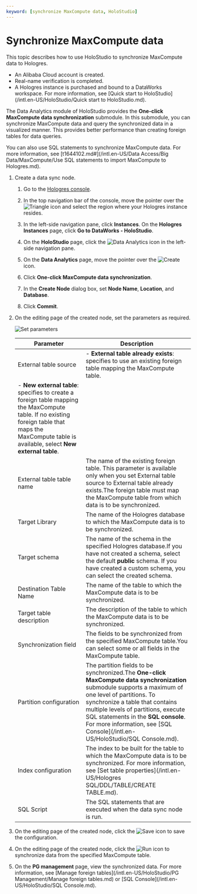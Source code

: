 ```yaml
---
keyword: [synchronize MaxCompute data, HoloStudio]
---
```


# Synchronize MaxCompute data

This topic describes how to use HoloStudio to synchronize MaxCompute data to Hologres.

-   An Alibaba Cloud account is created.
-   Real-name verification is completed.
-   A Hologres instance is purchased and bound to a DataWorks workspace. For more information, see [Quick start to HoloStudio](/intl.en-US/HoloStudio/Quick start to HoloStudio.md).

The Data Analytics module of HoloStudio provides the **One-click MaxCompute data synchronization** submodule. In this submodule, you can synchronize MaxCompute data and query the synchronized data in a visualized manner. This provides better performance than creating foreign tables for data queries.

You can also use SQL statements to synchronize MaxCompute data. For more information, see [t1644102.md\#](/intl.en-US/Data Access/Big Data/MaxCompute/Use SQL statements to import MaxCompute to Hologres.md).

1.  Create a data sync node.

    1.  Go to the [Hologres console](https://hologram.console.aliyun.com/#/instance).

    2.  In the top navigation bar of the console, move the pointer over the ![Triangle](https://static-aliyun-doc.oss-cn-hangzhou.aliyuncs.com/assets/img/en-US/4259623061/p134229.png) icon and select the region where your Hologres instance resides.

    3.  In the left-side navigation pane, click **Instances**. On the **Hologres Instances** page, click **Go to DataWorks - HoloStudio**.

    4.  On the **HoloStudio** page, click the ![Data Analytics](https://static-aliyun-doc.oss-cn-hangzhou.aliyuncs.com/assets/img/en-US/4259623061/p134237.png) icon in the left-side navigation pane.

    5.  On the **Data Analytics** page, move the pointer over the ![Create](https://static-aliyun-doc.oss-cn-hangzhou.aliyuncs.com/assets/img/en-US/4259623061/p134243.png) icon.

    6.  Click **One-click MaxCompute data synchronization**.

    7.  In the **Create Node** dialog box, set **Node Name**, **Location**, and **Database**.

    8.  Click **Commit**.

2.  On the editing page of the created node, set the parameters as required.

    ![Set parameters](https://static-aliyun-doc.oss-cn-hangzhou.aliyuncs.com/assets/img/en-US/9589623061/p134452.png)

    |Parameter|Description|
    |---------|-----------|
    |External table source|    -   **External table already exists**: specifies to use an existing foreign table mapping the MaxCompute table.
    -   **New external table**: specifies to create a foreign table mapping the MaxCompute table. If no existing foreign table that maps the MaxCompute table is available, select **New external table**. |
    |External table table name|The name of the existing foreign table. This parameter is available only when you set External table source to External table already exists.The foreign table must map the MaxCompute table from which data is to be synchronized. |
    |Target Library|The name of the Hologres database to which the MaxCompute data is to be synchronized.|
    |Target schema|The name of the schema in the specified Hologres database.If you have not created a schema, select the default **public** schema. If you have created a custom schema, you can select the created schema. |
    |Destination Table Name|The name of the table to which the MaxCompute data is to be synchronized.|
    |Target table description|The description of the table to which the MaxCompute data is to be synchronized.|
    |Synchronization field|The fields to be synchronized from the specified MaxCompute table.You can select some or all fields in the MaxCompute table. |
    |Partition configuration|The partition fields to be synchronized.The **One-click MaxCompute data synchronization** submodule supports a maximum of one level of partitions. To synchronize a table that contains multiple levels of partitions, execute SQL statements in the **SQL console**. For more information, see [SQL Console](/intl.en-US/HoloStudio/SQL Console.md). |
    |Index configuration|The index to be built for the table to which the MaxCompute data is to be synchronized. For more information, see [Set table properties](/intl.en-US/Hologres SQL/DDL/TABLE/CREATE TABLE.md).|
    |SQL Script|The SQL statements that are executed when the data sync node is run.|

3.  On the editing page of the created node, click the ![Save](https://static-aliyun-doc.oss-cn-hangzhou.aliyuncs.com/assets/img/en-US/4259623061/p134275.png) icon to save the configuration.

4.  On the editing page of the created node, click the ![Run](https://static-aliyun-doc.oss-cn-hangzhou.aliyuncs.com/assets/img/en-US/4259623061/p134276.png) icon to synchronize data from the specified MaxCompute table.

5.  On the **PG management** page, view the synchronized data. For more information, see [Manage foreign tables](/intl.en-US/HoloStudio/PG Management/Manage foreign tables.md) or [SQL Console](/intl.en-US/HoloStudio/SQL Console.md).


